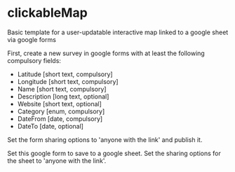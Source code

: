 # clickableMap
Basic template for a user-updatable interactive map linked to a google sheet via google forms


First, create a new survey in google forms with at least the following compulsory fields: 
- Latitude [short text, compulsory]
- Longitude [short text, compulsory]
- Name [short text, compulsory]
- Description [long text, optional]
- Website [short text, optional]
- Category [enum, compulsory]
- DateFrom [date, compulsory]
- DateTo [date, optional]

Set the form sharing options to 'anyone with the link' and publish it. 

Set this google form to save to a google sheet. Set the sharing options for the sheet to 'anyone with the link'. 
